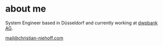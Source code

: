 
# about me

System Engineer based in Düsseldorf and currently working at [dwpbank AG](http://www.dwpbank.de/).

<mail@christian-niehoff.com>